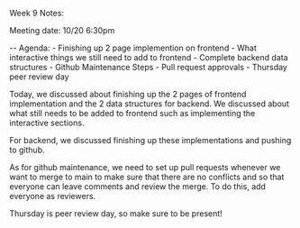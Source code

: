Week 9 Notes:

Meeting date: 10/20 6:30pm

-- Agenda:
    - Finishing up 2 page implemention on frontend
    - What interactive things we still need to add to frontend
    - Complete backend data structures
    - Github Maintenance Steps
    - Pull request approvals
    - Thursday peer review day

Today, we discussed about finishing up the 2 pages of frontend implementation and the 2 data structures for backend. We discussed about what still needs to be added to frontend such as implementing the interactive sections.

For backend, we discussed finishing up these implementations and pushing to github. 

As for github maintenance, we need to set up pull requests whenever we want to merge to main to make sure that there are no conflicts and so that everyone can leave comments and review the merge. To do this, add everyone as reviewers.

Thursday is peer review day, so make sure to be present!
